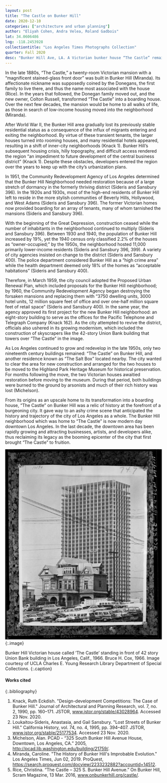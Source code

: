 ```yaml
---
layout: post
title: "The Castle on Bunker Hill"
date: 2020-12-10
categories: ["architecture and urban planning"]
author: "Eliyah Cohen, Andra Velea, Roland Gadbois"
lat: 34.0606486
lng: -118.2453928
collectiontitle: "Los Angeles Times Photographs Collection"
quarter: Fall 2020
desc: "Bunker Hill Ave, LA. A Victorian bunker house “The Castle” remains preserved as a part of Los Angeles past in the face of modern urbanism. As Los Angeles’ first skyscraper rises behind, the remains of the past sit idly at the forefront of a burgeoning city."
---
```

In the late 1880s, “The Castle,” a twenty-room Victorian mansion with a “magnificent stained-glass front door” was built in Bunker Hill (Miranda). Its affectionate nickname was supposedly coined by the Donegans, the first family to live there, and thus the name most associated with the house (Rice). In the years that followed, the Donegan family moved out, and the new owner, Colton Russell, transformed “The Castle” into a boarding house. Over the next few decades, the mansion would be home to all walks of life, as those in search of low-income housing moved into the neighborhood (Miranda).

After World War II, the Bunker Hill area gradually lost its previously stable residential status as a consequence of the influx of migrants entering and exiting the neighborhood. By virtue of these transient tenants, the larger houses turned into rooming houses, and many residential hotels appeared, resulting in a shift of inner-city neighborhoods (Knack 1). Bunker Hill’s subsequent housing crisis, hilly topography, and difficult access rendered the region “an impediment to future development of the central business district” (Knack 1). Despite these obstacles, developers entered the region over the years to keep up with the city’s urbanization plans.

In 1951, the Community Redevelopment Agency of Los Angeles determined that the Bunker Hill Neighborhood needed restoration because of a large stretch of dormancy in the formerly thriving district (Sideris and Sansbury 396). In the 1920s and 1930s, most of the high-end residents of Bunker Hill left to reside in the more stylish communities of Beverly Hills, Hollywood, and West Adams (Sideris and Sansbury 396). The former Victorian homes now provided boarding for an array of tenants, many of whom tarnished the mansions (Sideris and Sansbury 396).

With the beginning of the Great Depression, construction ceased while the number of inhabitants in the neighborhood continued to multiply (Sideris and Sansbury 396). Between 1930 and 1940, the population of Bunker Hill increased by 19%, yet the 1940 census only classified 2.2% of the houses as “owner-occupied;” by the 1950s, the neighborhood hosted 11,000 primarily lower-income residents (Sideris and Sansbury 396, 399). A variety of city agencies insisted on change to the district (Sideris and Sansbury 400). The police department considered Bunker Hill as a “high crime area” while the health department deemed only 18% of the homes as “acceptable habitations” (Sideris and Sansbury 400).

Therefore, in March 1959, the city council adopted the Proposed Urban Renewal Plan, which included proposals for the Bunker Hill neighborhood; by 1960, the Community Redevelopment Agency began destroying the forsaken mansions and replacing them with “3750 dwelling units, 3000 hotel units, 12 million square feet of office and over one-half million square feet of retail space” (Sideris and Sansbury 400). In the same year, the agency approved its first project for the new Bunker Hill neighborhood: an eight-story building to serve as the offices for the Pacific Telephone and Telegraph Company (Knack 162). As the city attempted to revive the district, officials also ushered in its growing modernism, which included the construction of skyscrapers like the 42-story Union Bank building that towers over “The Castle” in the image.

As Los Angeles continued to grow and redevelop in the late 1950s, only two nineteenth century buildings remained: “The Castle” on Bunker Hill, and another residence known as “The Salt Box” located nearby. The city wanted to clear the area for new construction and arranged for the two houses to be moved to the Highland Park Heritage Museum for historical preservation. For months following the move, the two Victorian houses awaitied restoration before moving to the museum. During that period, both buildings were burned to the ground by arsonists and much
of their rich history was lost (Michelson).

From its origins as an upscale home to its transformation into a boarding house, “The Castle” on Bunker Hill was a relic of history at the forefront of a burgeoning city. It gave way to an ashy crime scene that anticipated the history and trajectory of the city of Los Angeles as a whole. The Bunker Hill neighborhood which was home to “The Castle” is now modern day downtown Los Angeles. In the last decade, the downtown area has been rapidly growing and
attracting businesses, artists, and developers alike, thus reclaiming its legacy as the booming epicenter of the city that first brought “The Castle” to fruition.

![A black and white image shows a decrepit Victorian house standing in front of a 42-story building. The skyscraper is unfinished, but makes the house look small. In front of the house are many cars in a parking lot. There are telephone poles and wires criss-crossing the setting.](images/bunkerhill.png)
  {:.image}

Bunker Hill Victorian house called ‘The Castle’ standing in front of 42 story Union Bank building in Los Angeles, Calif., 1966. Bruce H. Cox, 1966. Image courtesy of UCLA Charles E. Young Research Library Department of Special Collections.
  {:.caption}
  
#### Works cited

{:.bibliography}
1. Knack, Ruth Eckdish. "Design-development Competitions: The Case of Bunker Hill." Journal of Architectural and Planning Research, vol. 7, no. 2, 1990, pp.
160–171. JSTOR, www.jstor.org/stable/43028964. Accessed 23 Nov. 2020.
2. Loukaitou-Sideris, Anastasia, and Gail Sansbury. "Lost Streets of Bunker Hill." California History, vol. 74, no. 4, 1995, pp. 394–407. JSTOR, www.jstor.org/stable/25177534. Accessed 23 Nov. 2020.
3. Michelson, Alan. PCAD - “325 South Bunker Hill Avenue House, Downtown, Los Angeles, CA.” 2005, http://pcad.lib.washington.edu/building/21759/.
5. Miranda, Caroline. "The History of Bunker Hill's Improbable Evolution." Los Angeles Times, Jun 02, 2019. ProQuest, https://search.proquest.com/docview/2233232882?accountid=14512.
6. Rice, Christina. “The Castle – 325 S. Bunker Hill Avenue.” On Bunker Hill, Scram Magazine, 13 Mar. 2016, www.onbunkerhill.org/castle/.
